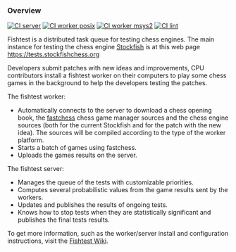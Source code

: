 ### Overview
[![CI server](https://github.com/official-stockfish/fishtest/actions/workflows/server.yaml/badge.svg)](https://github.com/official-stockfish/fishtest/actions/workflows/server.yaml) [![CI worker posix](https://github.com/official-stockfish/fishtest/actions/workflows/worker_posix.yaml/badge.svg)](https://github.com/official-stockfish/fishtest/actions/workflows/worker_posix.yaml) [![CI worker msys2](https://github.com/official-stockfish/fishtest/actions/workflows/worker_msys2.yaml/badge.svg)](https://github.com/official-stockfish/fishtest/actions/workflows/worker_msys2.yaml) [![CI lint](https://github.com/official-stockfish/fishtest/actions/workflows/lint.yaml/badge.svg)](https://github.com/official-stockfish/fishtest/actions/workflows/lint.yaml)

Fishtest is a distributed task queue for testing chess engines. The main instance
for testing the chess engine [Stockfish](https://github.com/official-stockfish/Stockfish) is at this web page https://tests.stockfishchess.org

Developers submit patches with new ideas and improvements, CPU contributors install a fishtest worker on their computers to play some chess games in the background to help the developers testing the patches.

The fishtest worker:
- Automatically connects to the server to download a chess opening book, the [fastchess](https://github.com/Disservin/fastchess) chess game manager sources and the chess engine sources (both for the current Stockfish and for the patch with the new idea). The sources will be compiled according to the type of the worker platform.
- Starts a batch of games using fastchess.
- Uploads the games results on the server.

The fishtest server:
- Manages the queue of the tests with customizable priorities.
- Computes several probabilistic values from the game results sent by the workers.
- Updates and publishes the results of ongoing tests.
- Knows how to stop tests when they are statistically significant and publishes the final tests results.

To get more information, such as the worker/server install and configuration instructions, visit the [Fishtest Wiki](https://github.com/official-stockfish/fishtest/wiki).

